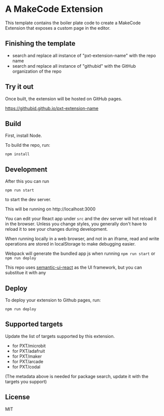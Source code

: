 # A MakeCode Extension

This template contains the boiler plate code to create
a MakeCode Extension that exposes a custom page in the editor.

## Finishing the template

* search and replace all instance of "pxt-extension-name" with the repo name
* search and replace all instance of "githubid" with the GitHub organization of the repo

## Try it out

Once built, the extension will be hosted on GitHub pages.

https://githubid.github.io/pxt-extension-name

## Build

First, install Node.

To build the repo, run:

```
npm install
```

## Development

After this you can run
```
npm run start
```
to start the dev server.

This will be running on http://localhost:3000

You can edit your React app under ``src`` and the dev server will hot reload it in the browser. Unless you change styles, you generally don't have to reload it to see your changes during development.

When running locally in a web browser, and not in an iframe, read and write operations are stored in localStorage to make debugging easier.

Webpack will generate the bundled app js when running ``npm run start`` or ``npm run deploy``

This repo uses [semantic-ui-react](https://github.com/Semantic-Org/Semantic-UI-React) as the UI framework, but you can substitue it with any

## Deploy

To deploy your extension to Github pages, run:

```
npm run deploy
```

## Supported targets

Update the list of targets supported by this extension.

* for PXT/microbit
* for PXT/adafruit
* for PXT/maker
* for PXT/arcade
* for PXT/codal

(The metadata above is needed for package search, update it with the targets you support)

## License

MIT
